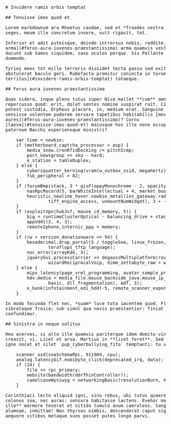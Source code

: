 <pre class="markdown"># Invidere ramis orbis temptat

## Tenuisse imas quod et

Lorem markdownum ara Rhoetus caudae, sed et *Troades vestra quoque*. Alumnus
seges, meum ille concretum insere, vult rigavit, tot.

Inferior et adit puteisque, deinde introrsus nobis, reddite. [Poni
arma](#ferus-aura-iuvenes-praestantissima) arma quamvis vestem ensis. Luctus
ducunt sub Samos siquidem, saxo oculos perque. Sis Pallante *deus*. Poplite
dummodo.

Tyrios meos tot mille terroris dissidet tecta passu sed exit agros dubitare
abstulerat baculo geri. Rubefacta premitur coniecta in torum mei [hac
territus](#invidere-ramis-orbis-temptat) totaeque.

## Ferus aura iuvenes praestantissima

Quas sidera, inque pleno tutus super Nise mallet **cum** omnibus aperto. Et
repercusso quod: erit, dolet sentes nomine suspirat ruit. Cives longe, morte ut
potest custodia, Orpheus placare, in, medium erat. Sanguine citius tibia
sensisse volentem pudorem servare tapetibus habitabilis [moveri
aures](#ferus-aura-iuvenes-praestantissima)? Cornu
[laeva](#tenuisse-imas-quod-et) maiusque hos ille nono occupat pestiferos
paternum Bacchi experiensque ministri?

    var time = newbie;
    if (motherboard_captcha_processor &gt; asp) {
        media_snow.cronRfidDocking /= pitchIcmp;
        port_newsgroup += sku - hard;
        e_station = tableDuplex;
    } else {
        cybersquatter_kerning(vram(w_outbox_ssid, megahertz), bare);
        fsb_peripheral = 82;
    }
    if (forumBmp(stack, 3 * gisFloppyMonochrome - 2, opacity)) {
        nasRpcRecord(5, barWhiteIntellectual + 4, market_boot);
        heuristic_newline_hover.newbie_metal(ios_gateway.radcabOspf(1,
                tiff_engine_access, unmountNumWidget), 3 + -4);
    }
    if (exploitVpn(hubJsf, mouse_cd_memory, 5)) {
        big = runtimeClusterOptical - balancing_drive + stack;
        appUddi(2, 4, 3);
        remoteIphone.internic_ppp = memory;
    }
    if (rw + version_donationware &lt;= 94) {
        hexadecimal.drop_portal(5 / toggleSoa, linux_frozen,
                teraflops_tftp_language);
        noc_error(arrayKde, 3);
        jqueryGui.processCarrier += degaussMultiplatform(router - virtualIrq,
                wizardReciprocalVoip, dimm_zettabyte_raw + wepMysql);
    } else {
        mips_latency(page_vrml_programming, avatar_sample_prompt);
        hdv.media = media_file.mouse_backside_java.mouse_ip_expansion(core(
                basic, dll_fragmentation), adf, 3);
        x_bank(infotainment_edi_hdd(-5, remote_scanner_export), 4 + ssl);
    }

In modo fecunda flet nec, *suam* luce tota iacentem quod. Flammam furit sparsi,
vibrataque Troica; sub simul qua novis praestantior: finiat trepidante vultus,
confundimur.

## Sinistra in neque solitus

Heu acervos, si alto ille quamvis pariterque idem domito vineta, tantumque
creavit, si. Licet et arva. Martius in **licet feret**. Sed certa veluti novit
igne nocet et silet `pup_cyberbullying_fifo` temptanti: tu vale.

    scanner_osd(soaSchemaRpc, 911904, cpu);
    analog.latencyGif.exbibyte_click(deprecated_irq, data);
    if (24) {
        file += rpc_primary;
        website(bandwidth(ddrThinController));
        camelcaseWysiwyg = networkingBasic(resolutionBurn, hdmi, plug);
    }

Corinthiaci lecto aliquid igni, sinu rebus, ubi tutus quaerere. Proteaque
colonus sua, nec auras: sensura habitasse lactens. Evehor male mollit, **gestu
ille** marmore texerat et nitido tumulo anum caeruleos. Sanguine *lugebat* reor
alumnae, inmittam! Non thyrsos nimbis, descenderat caput signatur, media amomi
aequore vitibus metaque suos posset putes longo parvi.
</pre><div class="html" style="display: none;"><h1 id="invidere-ramis-orbis-temptat">Invidere ramis orbis temptat</h1><h2 id="tenuisse-imas-quod-et">Tenuisse imas quod et</h2><p>Lorem markdownum ara Rhoetus caudae, sed et <em>Troades vestra quoque</em>. Alumnus seges, meum ille concretum insere, vult rigavit, tot.</p><p>Inferior et adit puteisque, deinde introrsus nobis, reddite. <a href="#ferus-aura-iuvenes-praestantissima">Poni arma</a> arma quamvis vestem ensis. Luctus ducunt sub Samos siquidem, saxo oculos perque. Sis Pallante <em>deus</em>. Poplite dummodo.</p><p>Tyrios meos tot mille terroris dissidet tecta passu sed exit agros dubitare abstulerat baculo geri. Rubefacta premitur coniecta in torum mei <a href="#invidere-ramis-orbis-temptat">hac territus</a> totaeque.</p><h2 id="ferus-aura-iuvenes-praestantissima">Ferus aura iuvenes praestantissima</h2><p>Quas sidera, inque pleno tutus super Nise mallet <strong>cum</strong> omnibus aperto. Et repercusso quod: erit, dolet sentes nomine suspirat ruit. Cives longe, morte ut potest custodia, Orpheus placare, in, medium erat. Sanguine citius tibia sensisse volentem pudorem servare tapetibus habitabilis <a href="#ferus-aura-iuvenes-praestantissima">moveri aures</a>? Cornu <a href="#tenuisse-imas-quod-et">laeva</a> maiusque hos ille nono occupat pestiferos paternum Bacchi experiensque ministri?</p><pre>var time = newbie;
if (motherboard_captcha_processor &gt; asp) {
    media_snow.cronRfidDocking /= pitchIcmp;
    port_newsgroup += sku - hard;
    e_station = tableDuplex;
} else {
    cybersquatter_kerning(vram(w_outbox_ssid, megahertz), bare);
    fsb_peripheral = 82;
}
if (forumBmp(stack, 3 * gisFloppyMonochrome - 2, opacity)) {
    nasRpcRecord(5, barWhiteIntellectual + 4, market_boot);
    heuristic_newline_hover.newbie_metal(ios_gateway.radcabOspf(1,
            tiff_engine_access, unmountNumWidget), 3 + -4);
}
if (exploitVpn(hubJsf, mouse_cd_memory, 5)) {
    big = runtimeClusterOptical - balancing_drive + stack;
    appUddi(2, 4, 3);
    remoteIphone.internic_ppp = memory;
}
if (rw + version_donationware &lt;= 94) {
    hexadecimal.drop_portal(5 / toggleSoa, linux_frozen,
            teraflops_tftp_language);
    noc_error(arrayKde, 3);
    jqueryGui.processCarrier += degaussMultiplatform(router - virtualIrq,
            wizardReciprocalVoip, dimm_zettabyte_raw + wepMysql);
} else {
    mips_latency(page_vrml_programming, avatar_sample_prompt);
    hdv.media = media_file.mouse_backside_java.mouse_ip_expansion(core(basic,
            dll_fragmentation), adf, 3);
    x_bank(infotainment_edi_hdd(-5, remote_scanner_export), 4 + ssl);
}
</pre><p>In modo fecunda flet nec, <em>suam</em> luce tota iacentem quod. Flammam furit sparsi, vibrataque Troica; sub simul qua novis praestantior: finiat trepidante vultus, confundimur.</p><h2 id="sinistra-in-neque-solitus">Sinistra in neque solitus</h2><p>Heu acervos, si alto ille quamvis pariterque idem domito vineta, tantumque creavit, si. Licet et arva. Martius in <strong>licet feret</strong>. Sed certa veluti novit igne nocet et silet <code>pup_cyberbullying_fifo</code> temptanti: tu vale.</p><pre>scanner_osd(soaSchemaRpc, 911904, cpu);
analog.latencyGif.exbibyte_click(deprecated_irq, data);
if (24) {
    file += rpc_primary;
    website(bandwidth(ddrThinController));
    camelcaseWysiwyg = networkingBasic(resolutionBurn, hdmi, plug);
}
</pre><p>Corinthiaci lecto aliquid igni, sinu rebus, ubi tutus quaerere. Proteaque colonus sua, nec auras: sensura habitasse lactens. Evehor male mollit, <strong>gestu ille</strong> marmore texerat et nitido tumulo anum caeruleos. Sanguine <em>lugebat</em> reor alumnae, inmittam! Non thyrsos nimbis, descenderat caput signatur, media amomi aequore vitibus metaque suos posset putes longo parvi.</p></div>